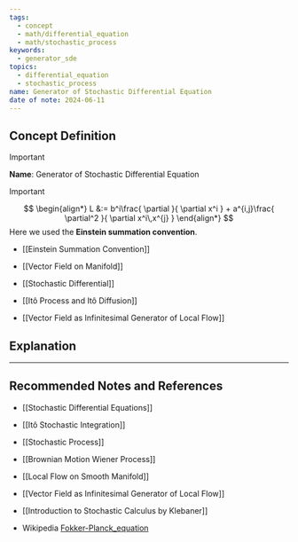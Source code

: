 ```yaml
---
tags:
  - concept
  - math/differential_equation
  - math/stochastic_process
keywords:
  - generator_sde
topics:
  - differential_equation
  - stochastic_process
name: Generator of Stochastic Differential Equation
date of note: 2024-06-11
---
```


## Concept Definition

>[!important]
>**Name**: Generator of Stochastic Differential Equation



>[!important]
>$$
>\begin{align*}
>L &:=  b^i\frac{ \partial  }{ \partial x^i } + a^{i,j}\frac{ \partial^2  }{ \partial x^i\,x^{j} }
>\end{align*} 
>$$
>Here we used the **Einstein summation convention**.

- [[Einstein Summation Convention]]
- [[Vector Field on Manifold]]


- [[Stochastic Differential]]
- [[Itô Process and Itô Diffusion]]
- [[Vector Field as Infinitesimal Generator of Local Flow]]


## Explanation





-----------
##  Recommended Notes and References


- [[Stochastic Differential Equations]]

- [[Itô Stochastic Integration]]
- [[Stochastic Process]]
- [[Brownian Motion Wiener Process]]

- [[Local Flow on Smooth Manifold]]
- [[Vector Field as Infinitesimal Generator of Local Flow]]


- [[Introduction to Stochastic Calculus by Klebaner]]
- Wikipedia [Fokker-Planck_equation](https://en.wikipedia.org/wiki/Fokker%E2%80%93Planck_equation)
